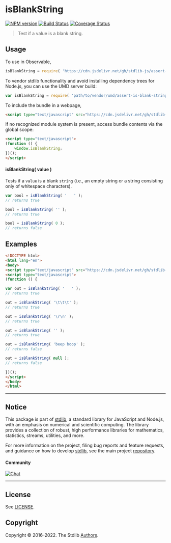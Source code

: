 <!--

@license Apache-2.0

Copyright (c) 2022 The Stdlib Authors.

Licensed under the Apache License, Version 2.0 (the "License");
you may not use this file except in compliance with the License.
You may obtain a copy of the License at

   http://www.apache.org/licenses/LICENSE-2.0

Unless required by applicable law or agreed to in writing, software
distributed under the License is distributed on an "AS IS" BASIS,
WITHOUT WARRANTIES OR CONDITIONS OF ANY KIND, either express or implied.
See the License for the specific language governing permissions and
limitations under the License.

-->

# isBlankString

[![NPM version][npm-image]][npm-url] [![Build Status][test-image]][test-url] [![Coverage Status][coverage-image]][coverage-url] <!-- [![dependencies][dependencies-image]][dependencies-url] -->

> Test if a value is a blank string.



<section class="usage">

## Usage

To use in Observable,

```javascript
isBlankString = require( 'https://cdn.jsdelivr.net/gh/stdlib-js/assert-is-blank-string@umd/browser.js' )
```

To vendor stdlib functionality and avoid installing dependency trees for Node.js, you can use the UMD server build:

```javascript
var isBlankString = require( 'path/to/vendor/umd/assert-is-blank-string/index.js' )
```

To include the bundle in a webpage,

```html
<script type="text/javascript" src="https://cdn.jsdelivr.net/gh/stdlib-js/assert-is-blank-string@umd/browser.js"></script>
```

If no recognized module system is present, access bundle contents via the global scope:

```html
<script type="text/javascript">
(function () {
    window.isBlankString;
})();
</script>
```

#### isBlankString( value )

Tests if a `value` is a blank `string` (i.e., an empty string or a string consisting only of whitespace characters).

```javascript
var bool = isBlankString( '   ' );
// returns true

bool = isBlankString( '' );
// returns true

bool = isBlankString( 0 );
// returns false
```

</section>

<!-- /.usage -->

<section class="examples">

## Examples

<!-- eslint no-undef: "error" -->

```html
<!DOCTYPE html>
<html lang="en">
<body>
<script type="text/javascript" src="https://cdn.jsdelivr.net/gh/stdlib-js/assert-is-blank-string@umd/browser.js"></script>
<script type="text/javascript">
(function () {

var out = isBlankString( '   ' );
// returns true

out = isBlankString( '\t\t\t' );
// returns true

out = isBlankString( '\r\n' );
// returns true

out = isBlankString( '' );
// returns true

out = isBlankString( 'beep boop' );
// returns false

out = isBlankString( null );
// returns false

})();
</script>
</body>
</html>
```

</section>

<!-- /.examples -->



<!-- Section for related `stdlib` packages. Do not manually edit this section, as it is automatically populated. -->

<section class="related">

<!-- /.related -->

<!-- Section for all links. Make sure to keep an empty line after the `section` element and another before the `/section` close. -->


<section class="main-repo" >

* * *

## Notice

This package is part of [stdlib][stdlib], a standard library for JavaScript and Node.js, with an emphasis on numerical and scientific computing. The library provides a collection of robust, high performance libraries for mathematics, statistics, streams, utilities, and more.

For more information on the project, filing bug reports and feature requests, and guidance on how to develop [stdlib][stdlib], see the main project [repository][stdlib].

#### Community

[![Chat][chat-image]][chat-url]

---

## License

See [LICENSE][stdlib-license].


## Copyright

Copyright &copy; 2016-2022. The Stdlib [Authors][stdlib-authors].

</section>

<!-- /.stdlib -->

<!-- Section for all links. Make sure to keep an empty line after the `section` element and another before the `/section` close. -->

<section class="links">

[npm-image]: http://img.shields.io/npm/v/@stdlib/assert-is-blank-string.svg
[npm-url]: https://npmjs.org/package/@stdlib/assert-is-blank-string

[test-image]: https://github.com/stdlib-js/assert-is-blank-string/actions/workflows/test.yml/badge.svg?branch=main
[test-url]: https://github.com/stdlib-js/assert-is-blank-string/actions/workflows/test.yml?query=branch:main

[coverage-image]: https://img.shields.io/codecov/c/github/stdlib-js/assert-is-blank-string/main.svg
[coverage-url]: https://codecov.io/github/stdlib-js/assert-is-blank-string?branch=main

<!--

[dependencies-image]: https://img.shields.io/david/stdlib-js/assert-is-blank-string.svg
[dependencies-url]: https://david-dm.org/stdlib-js/assert-is-blank-string/main

-->

[chat-image]: https://img.shields.io/gitter/room/stdlib-js/stdlib.svg
[chat-url]: https://gitter.im/stdlib-js/stdlib/

[stdlib]: https://github.com/stdlib-js/stdlib

[stdlib-authors]: https://github.com/stdlib-js/stdlib/graphs/contributors

[umd]: https://github.com/umdjs/umd
[es-module]: https://developer.mozilla.org/en-US/docs/Web/JavaScript/Guide/Modules

[deno-url]: https://github.com/stdlib-js/assert-is-blank-string/tree/deno
[umd-url]: https://github.com/stdlib-js/assert-is-blank-string/tree/umd
[esm-url]: https://github.com/stdlib-js/assert-is-blank-string/tree/esm
[branches-url]: https://github.com/stdlib-js/assert-is-blank-string/blob/main/branches.md

[stdlib-license]: https://raw.githubusercontent.com/stdlib-js/assert-is-blank-string/main/LICENSE

[standard-streams]: https://en.wikipedia.org/wiki/Standard_streams

[mdn-regexp]: https://developer.mozilla.org/en-US/docs/Web/JavaScript/Guide/Regular_Expressions

<!-- <related-links> -->

<!-- </related-links> -->

</section>

<!-- /.links -->
